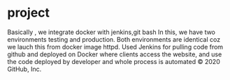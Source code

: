 # project
Basically , we integrate docker with jenkins,git bash
In this, we have two environments testing and production. Both environments are identical coz we lauch this from docker image httpd.
Used Jenkins for pulling code from github and deployed on Docker where clients access the website,
and use the code deployed by developer and whole process is automated
© 2020 GitHub, Inc.

